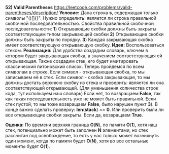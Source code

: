 **52) Valid Parentheses**
https://leetcode.com/problems/valid-parentheses/description/
**Условие:**
Дана строка **s**, содержащая только символы "()[]{}". Нужно определить: является ли строка правильной скобочной последовательностью.
Свойства правильной скобочной последовательности:
**1**) Открывающие скобки должны быть закрыты соответствующим типом закрывающей скобки
**2**) Открывающие скобки должны быть закрыты по порядку.
**3**) Каждая закрывающая скобка имеет соответствующую открывающую скобку.
**Идея:**
Воспользоваться стеком.
**Реализация:**
    Для удобства создадим словарь, ключем в котором будет закрывающая скобка, а значением соответствующая ей открывающая. Также создадим стек, его будет имитировать классический питоновский список.
    Теперь пройдемся по всем символам в строке. Если символ - открывающая скобка, то мы записываем её в стек. Если символ - скобка закрывающая, то мы должны достать верхнюю скобку из стека и проверить: является ли она соответствующей открывающей. (Для уменьшения количества строк кода, тут используем наш словарь) Если нет, то возвращаем **False**, так как такая последовательность уже не может быть правильной. Если стек пустой, то мы тоже возвращаем **False**, было нарушен пункт **3**).
    В конце важно сделать проверку: **len**(**stack**) == **0**. Или проверить были ли все открывающие скобки закрыты. Если да, возвращаем **True**.

**Оценка:**
    По времени верхняя граница **O**(**N**), по памяти **O**(**1**), хотя наш стек, потенциально может быть заполнен **N** элементами, но стек рассчитан под освобождение, то есть у нас только может возникнуть один момент, когда по памяти будет **O**(**N**), хотя во все остальные моменты будет **O**(**1**).
